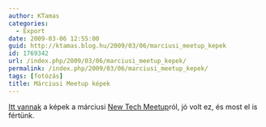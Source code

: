 ```yaml
---
author: KTamas
categories:
  - Export
date: 2009-03-06 12:55:00
guid: http://ktamas.blog.hu/2009/03/06/marciusi_meetup_kepek
id: 1769342
url: /index.php/2009/03/06/marciusi_meetup_kepek/
permalink: /index.php/2009/03/06/marciusi_meetup_kepek/
tags: [fotózás]
title: Márciusi Meetup képek
---
```


<a href="http://indafoto.hu/ktamasenty/newtech_meetup_2009_marcius" target="_blank">Itt vannak</a> a képek a márciusi <a href="http://meetup.hu/" target="_blank">New Tech Meetup</a>ról, jó volt ez, és most el is fértünk.
